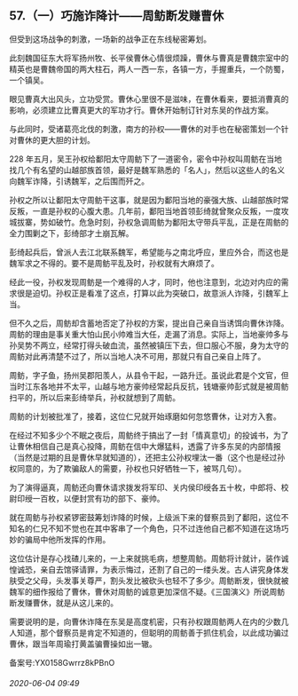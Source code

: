 ## 57.（一）巧施诈降计——周鲂断发赚曹休
但受到这场战争的刺激，一场新的战争正在东线秘密筹划。



此刻魏国征东大将军扬州牧、长平侯曹休心情很烦躁，曹休与曹真是曹魏宗室中的精英也是曹魏帝国的两大柱石，两人一西一东，各镇一方，手握重兵，一个防蜀，一个镇吴。



眼见曹真大出风头，立功受赏。曹休心里很不是滋味，在曹休看来，要抵消曹真的影响，必须建立比曹真更大的军功才行。曹休开始制订针对东吴的作战方案。



与此同时，受诸葛亮北伐的刺激，南方的孙权——曹休的对手也在秘密策划一个针对曹休的更大胆的计划。



228 年五月，吴王孙权给鄱阳太守周鲂下了一道密令，密令中孙权叫周鲂在当地找几个有名望的山越部族首领，最好是魏军熟悉的「名人」，然后以这些人的名义向魏军诈降，引诱魏军，之后围而歼之。



孙权之所以让鄱阳太守周鲂干这事，就是因为鄱阳当地的豪强大族、山越部族时常反叛，一直是孙权的心腹大患。几年前，鄱阳当地首领彭绮就曾聚众反叛，一度攻城拔寨，势如破竹。危急时刻，孙权急调周鲂为鄱阳太守带兵平乱，正是在周鲂的全力围剿之下，彭绮部才土崩瓦解。



彭绮起兵后，曾派人去江北联系魏军，希望能与之南北呼应，里应外合，而这也是魏军求之不得的。要不是周鲂平乱及时，孙权就有大麻烦了。



经此一役，孙权发现周鲂是一个难得的人才，同时，他也注意到，北边对内应的需求很是迫切。孙权正是看准了这点，打算以此为突破口，故意派人诈降，引魏军上当。



但不久之后，周鲂却含蓄地否定了孙权的方案，提出自己亲自当诱饵向曹休诈降。周鲂的理由是事关重大怕山民小帅难当大任，走漏了消息。实际上，当地豪帅多与孙吴势不两立，经常打得头破血流，虽然被镇压下去，但口服心不服，身为太守的周鲂对此再清楚不过了，所以当地人决不可用，那就只有自己亲自上阵了。



周鲂，字子鱼，扬州吴郡阳羡人，从县令干起，一路升迁。虽说此君是个文官，但当时江东各地并不太平，山越与地方豪帅经常起兵反抗，钱塘豪帅彭式就是被周鲂扫平的，所以后来彭绮举兵，孙权就想到了周鲂。



周鲂的计划被批准了，接着，这位仁兄就开始琢磨如何忽悠曹休，让对方入套。



在经过不知多少个不眠之夜后，周鲂终于搞出了一封「情真意切」的投诚书，为了让曹休相信自己是真心投降，周鲂在信中大爆猛料，透露了许多东吴的内部情报（当然是过期的且是曹休早就知道的），还把主公孙权埋汰一番（这个也是经过孙权同意的，为了欺骗敌人的需要，孙权也只好牺牲一下，被骂几句）。



为了演得逼真，周鲂还向曹休请求拨发将军印、关内侯印绶各五十枚，中郎将、校尉印绶一百枚，以便封赏有功的部下、豪帅。



就在周鲂与孙权紧锣密鼓筹划诈降的时候，上级派下来的督察员到了鄱阳，这位不知名的仁兄不知不觉也在其中客串了一个角色，只不过连他自己都不知道在这场巧妙的骗局中他所发挥的作用。



这位估计是存心找碴儿来的，一上来就挑毛病，想整周鲂。周鲂将计就计，装作诚惶诚恐，亲自去馆驿请罪，为表示悔过，还割了自己的一缕头发。古人讲究身体发肤受之父母，头发事关尊严，割头发比被砍头也轻不了多少。周鲂断发，很快就被魏军的细作报给了曹休，曹休对周鲂的诚意更加深信不疑。《三国演义》所说周鲂断发赚曹休，就是从这儿来的。



需要说明的是，向曹休诈降在东吴是高度机密，只有孙权跟周鲂两人在内的少数几人知道，那个督察员是肯定不知道的，但聪明的周鲂善于抓住机会，以此成功骗过曹休，跟当年周瑜打黄盖骗曹操如出一辙。



备案号:YX0158Gwrrz8kPBnO


###### 2020-06-04 09:49
